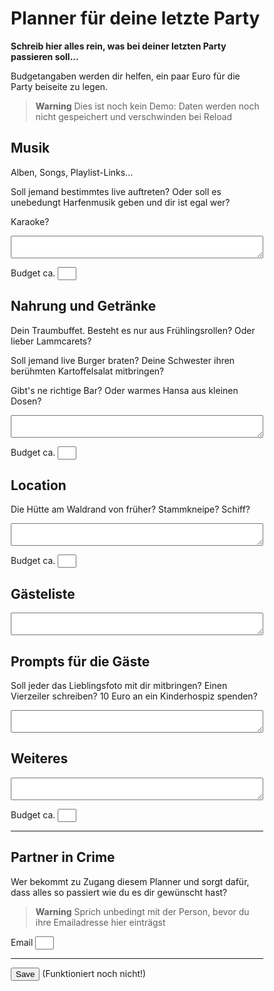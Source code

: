 # Planner für deine letzte Party

**Schreib hier alles rein, was bei deiner letzten Party passieren soll...**

Budgetangaben werden dir helfen, ein paar Euro für die Party beiseite zu legen.


> **Warning**
> Dies ist noch kein Demo: Daten werden noch nicht gespeichert und verschwinden bei Reload

## Musik

Alben, Songs, Playlist-Links...

Soll jemand bestimmtes live auftreten? Oder soll es unebedungt Harfenmusik geben und dir ist egal wer?

Karaoke?

<textarea>
</textarea>

Budget ca.
<input type="number" />


## Nahrung und Getränke

Dein Traumbuffet. Besteht es nur aus Frühlingsrollen? Oder lieber Lammcarets?

Soll jemand live Burger braten? Deine Schwester ihren berühmten Kartoffelsalat mitbringen?

Gibt's ne richtige Bar? Oder warmes Hansa aus kleinen Dosen?

<textarea>
</textarea>

Budget ca.
<input type="number" />

## Location

Die Hütte am Waldrand von früher? Stammkneipe? Schiff?

<textarea>
</textarea>

Budget ca.
<input type="number" />

## Gästeliste

<textarea>
</textarea>


## Prompts für die Gäste

Soll jeder das Lieblingsfoto mit dir mitbringen? Einen Vierzeiler schreiben? 10 Euro an ein Kinderhospiz spenden? 

<textarea>
</textarea>

## Weiteres

<textarea>
</textarea>

Budget ca.
<input type="number" />

---

## Partner in Crime

Wer bekommt zu Zugang diesem Planner und sorgt dafür, dass alles so passiert wie du es dir gewünscht hast?

> **Warning**
> Sprich unbedingt mit der Person, bevor du ihre Emailadresse hier einträgst

Email
<input type="email" />

---

<button>Save</button> (Funktioniert noch nicht!)


<style>
* { box-sizing: border-box; }
input { width: 4ch; }
textarea { width: 100%;}
</style>

<link rel="stylesheet" href="https://afknapping.de/css.css">
